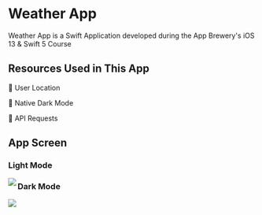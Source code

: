 # Weather App

Weather App is a Swift Application developed during the App Brewery's iOS 13 & Swift 5 Course

## Resources Used in This App

📱 User Location

📱 Native Dark Mode

📱 API Requests

## App Screen

### Light Mode
<img align="left" src="https://github.com/Hey-Feres/Weather-App-iOS-13/blob/master/Documentation/Print1.png">

### Dark Mode
<img align="left" src="https://github.com/Hey-Feres/Weather-App-iOS-13/blob/master/Documentation/Print2.png">
